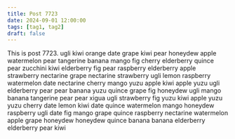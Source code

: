 ```yaml
---
title: Post 7723
date: 2024-09-01 12:00:00
tags: [tag1, tag2]
draft: false
---
```

This is post 7723.
ugli
kiwi
orange
date
grape
kiwi
pear
honeydew
apple
watermelon
pear
tangerine
banana
mango
fig
cherry
elderberry
quince
pear
zucchini
kiwi
elderberry
fig
pear
raspberry
elderberry
apple
strawberry
nectarine
grape
nectarine
strawberry
ugli
lemon
raspberry
watermelon
date
nectarine
cherry
mango
yuzu
apple
kiwi
apple
yuzu
ugli
elderberry
pear
pear
banana
yuzu
quince
grape
fig
honeydew
ugli
mango
banana
tangerine
pear
pear
xigua
ugli
strawberry
fig
yuzu
kiwi
apple
yuzu
yuzu
cherry
date
lemon
kiwi
date
quince
watermelon
mango
honeydew
raspberry
ugli
date
fig
mango
grape
quince
raspberry
nectarine
watermelon
apple
grape
honeydew
honeydew
quince
banana
banana
elderberry
elderberry
pear
kiwi
